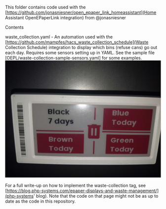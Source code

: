 This folder contains code used with the [https://github.com/jonasniesner/open_epaper_link_homeassistant](Home Assistant OpenEPaperLink integration) from @jonasniesner

Contents

waste_collection.yaml - An automation used with the [https://github.com/mampfes/hacs_waste_collection_schedule](Waste Collection Schedule) integration to display which bins (refuse cans) go out each day. Requires some sensors setting up in YAML. See the sample file [OEPL/waste-collection-sample-sensors.yaml] for some examples.
![The tag on the night the bin should go out (the day before they're emptied)](./bins_tag.jpg)

For a full write-up on how to implement the waste-collection tag, see [https://blog.php-systems.com/epaper-displays-and-waste-management/](php-systems' blog). Note that the code on that page might not be as up to date as the code in this repository.
